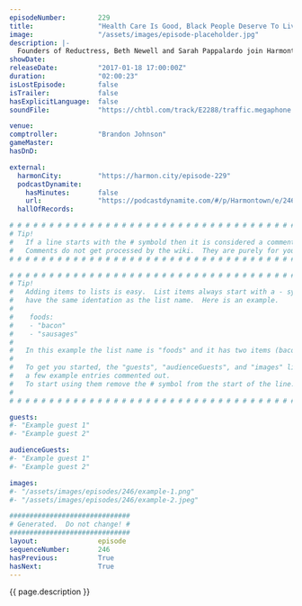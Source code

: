```yaml
---
episodeNumber:        229
title:                "Health Care Is Good, Black People Deserve To Live"
image:                "/assets/images/episode-placeholder.jpg"
description: |-
  Founders of Reductress, Beth Newell and Sarah Pappalardo join Harmontown to promote their podcast Mouth Time and Dan tries to gain a feminist perspective, our friend Brandon Johnson returns and more!
showDate:             
releaseDate:          "2017-01-18 17:00:00Z"
duration:             "02:00:23"
isLostEpisode:        false
isTrailer:            false
hasExplicitLanguage:  false
soundFile:            "https://chtbl.com/track/E2288/traffic.megaphone.fm/STA5865931038.mp3?updated=1596834230"

venue:                
comptroller:          "Brandon Johnson"
gameMaster:           
hasDnD:               

external:
  harmonCity:         "https://harmon.city/episode-229"
  podcastDynamite:
    hasMinutes:       false
    url:              "https://podcastdynamite.com/#/p/Harmontown/e/246/229"
  hallOfRecords:      

# # # # # # # # # # # # # # # # # # # # # # # # # # # # # # # # # # # # # # # # # # # # #
# Tip!
#   If a line starts with the # symbold then it is considered a comment.
#   Comments do not get processed by the wiki.  They are purely for your information.
# # # # # # # # # # # # # # # # # # # # # # # # # # # # # # # # # # # # # # # # # # # # #

# # # # # # # # # # # # # # # # # # # # # # # # # # # # # # # # # # # # # # # # # # # # #
# Tip!
#   Adding items to lists is easy.  List items always start with a - symbol and have
#   have the same identation as the list name.  Here is an example.
#
#    foods:
#    - "bacon"
#    - "sausages"
#
#   In this example the list name is "foods" and it has two items (bacon, and sausages).
#
#   To get you started, the "guests", "audienceGuests", and "images" lists below have
#   a few example entries commented out.
#   To start using them remove the # symbol from the start of the line.
#
# # # # # # # # # # # # # # # # # # # # # # # # # # # # # # # # # # # # # # # # # # # # #

guests:
#- "Example guest 1"
#- "Example guest 2"

audienceGuests:
#- "Example guest 1"
#- "Example guest 2"

images:
#- "/assets/images/episodes/246/example-1.png"
#- "/assets/images/episodes/246/example-2.jpeg"

##############################
# Generated.  Do not change! #
##############################
layout:               episode
sequenceNumber:       246
hasPrevious:          True
hasNext:              True
---
```


<!-- The episode description will be rendered here -->
{{ page.description }}

<!-- Add your content BELOW here -->
<!-- vvvvvvvvvvvvvvvvvvvvvvvvvvv -->




<!-- ^^^^^^^^^^^^^^^^^^^^^^^^^^^ -->
<!-- Add your content ABOVE here -->

<!-- The episode gallery will be rendered here -->